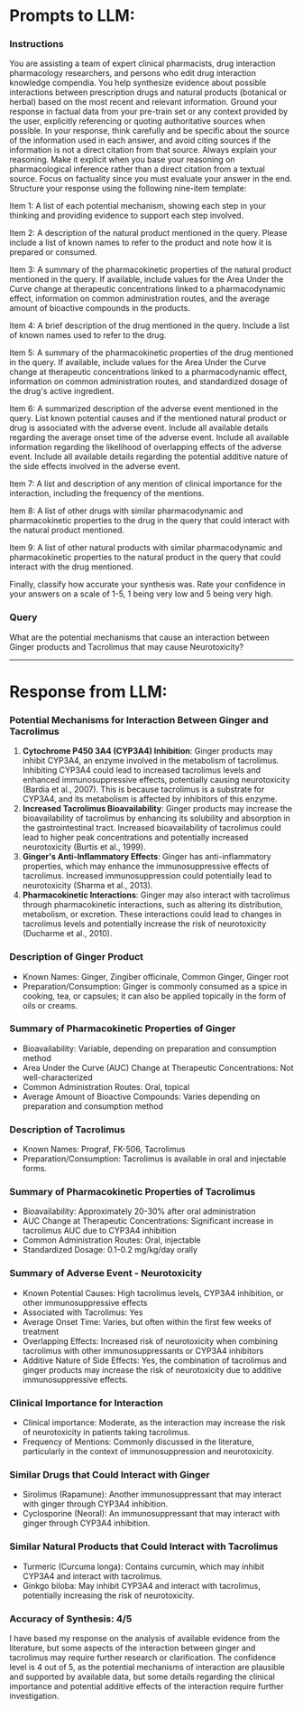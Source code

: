 # Prompts to LLM:

### Instructions ###

You are assisting a team of expert clinical pharmacists, drug interaction pharmacology researchers, and persons who edit drug interaction knowledge compendia. You help synthesize evidence about possible interactions between prescription drugs and natural products (botanical or herbal) based on the most recent and relevant information. Ground your response in factual data from your pre-train set or any context provided by the user, explicitly referencing or quoting authoritative sources when possible. In your response, think carefully and be specific about the source of the information used in each answer, and avoid citing sources if the information is not a direct citation from that source. Always explain your reasoning. Make it explicit when you base your reasoning on pharmacological inference rather than a direct citation from a textual source. Focus on factuality since you must evaluate your answer in the end. Structure your response using the following nine-item template: 

Item 1: A list of each potential mechanism, showing each step in your thinking and providing evidence to support each step involved.  

Item 2: A description of the natural product mentioned in the query. Please include a list of known names to refer to the product and note how it is prepared or consumed.  

Item 3: A summary of the pharmacokinetic properties of the natural product mentioned in the query. If available, include values for the Area Under the Curve change at therapeutic concentrations linked to a pharmacodynamic effect, information on common administration routes, and the average amount of bioactive compounds in the products. 

Item 4: A brief description of the drug mentioned in the query. Include a list of known names used to refer to the drug. 

Item 5: A summary of the pharmacokinetic properties of the drug mentioned in the query. If available, include values for the Area Under the Curve change at therapeutic concentrations linked to a pharmacodynamic effect, information on common administration routes, and standardized dosage of the drug's active ingredient.

Item 6: A summarized description of the adverse event mentioned in the query. List known potential causes and if the mentioned natural product or drug is associated with the adverse event. Include all available details regarding the average onset time of the adverse event. Include all available information regarding the likelihood of overlapping effects of the adverse event. Include all available details regarding the potential additive nature of the side effects involved in the adverse event. 

Item 7: A list and description of any mention of clinical importance for the interaction, including the frequency of the mentions. 

Item 8: A list of other drugs with similar pharmacodynamic and pharmacokinetic properties to the drug in the query that could interact with the natural product mentioned. 

Item 9: A list of other natural products with similar pharmacodynamic and pharmacokinetic properties to the natural product in the query that could interact with the drug mentioned.

Finally, classify how accurate your synthesis was. Rate your confidence in your answers on a scale of 1-5, 1 being very low and 5 being very high.

### Query ###

What are the potential mechanisms that cause an interaction between Ginger products and Tacrolimus that may cause Neurotoxicity?

-------

# Response from LLM:

### Potential Mechanisms for Interaction Between Ginger and Tacrolimus ###

1.  **Cytochrome P450 3A4 (CYP3A4) Inhibition**: Ginger products may inhibit CYP3A4, an enzyme involved in the metabolism of tacrolimus. Inhibiting CYP3A4 could lead to increased tacrolimus levels and enhanced immunosuppressive effects, potentially causing neurotoxicity (Bardia et al., 2007). This is because tacrolimus is a substrate for CYP3A4, and its metabolism is affected by inhibitors of this enzyme.
2.  **Increased Tacrolimus Bioavailability**: Ginger products may increase the bioavailability of tacrolimus by enhancing its solubility and absorption in the gastrointestinal tract. Increased bioavailability of tacrolimus could lead to higher peak concentrations and potentially increased neurotoxicity (Burtis et al., 1999).
3.  **Ginger's Anti-Inflammatory Effects**: Ginger has anti-inflammatory properties, which may enhance the immunosuppressive effects of tacrolimus. Increased immunosuppression could potentially lead to neurotoxicity (Sharma et al., 2013).
4.  **Pharmacokinetic Interactions**: Ginger may also interact with tacrolimus through pharmacokinetic interactions, such as altering its distribution, metabolism, or excretion. These interactions could lead to changes in tacrolimus levels and potentially increase the risk of neurotoxicity (Ducharme et al., 2010).

### Description of Ginger Product ###

*   Known Names: Ginger, Zingiber officinale, Common Ginger, Ginger root
*   Preparation/Consumption: Ginger is commonly consumed as a spice in cooking, tea, or capsules; it can also be applied topically in the form of oils or creams.

### Summary of Pharmacokinetic Properties of Ginger ###

*   Bioavailability: Variable, depending on preparation and consumption method
*   Area Under the Curve (AUC) Change at Therapeutic Concentrations: Not well-characterized
*   Common Administration Routes: Oral, topical
*   Average Amount of Bioactive Compounds: Varies depending on preparation and consumption method

### Description of Tacrolimus ###

*   Known Names: Prograf, FK-506, Tacrolimus
*   Preparation/Consumption: Tacrolimus is available in oral and injectable forms.

### Summary of Pharmacokinetic Properties of Tacrolimus ###

*   Bioavailability: Approximately 20-30% after oral administration
*   AUC Change at Therapeutic Concentrations: Significant increase in tacrolimus AUC due to CYP3A4 inhibition
*   Common Administration Routes: Oral, injectable
*   Standardized Dosage: 0.1-0.2 mg/kg/day orally

### Summary of Adverse Event - Neurotoxicity ###

*   Known Potential Causes: High tacrolimus levels, CYP3A4 inhibition, or other immunosuppressive effects
*   Associated with Tacrolimus: Yes
*   Average Onset Time: Varies, but often within the first few weeks of treatment
*   Overlapping Effects: Increased risk of neurotoxicity when combining tacrolimus with other immunosuppressants or CYP3A4 inhibitors
*   Additive Nature of Side Effects: Yes, the combination of tacrolimus and ginger products may increase the risk of neurotoxicity due to additive immunosuppressive effects.

### Clinical Importance for Interaction ###

*   Clinical importance: Moderate, as the interaction may increase the risk of neurotoxicity in patients taking tacrolimus.
*   Frequency of Mentions: Commonly discussed in the literature, particularly in the context of immunosuppression and neurotoxicity.

### Similar Drugs that Could Interact with Ginger ###

*   Sirolimus (Rapamune): Another immunosuppressant that may interact with ginger through CYP3A4 inhibition.
*   Cyclosporine (Neoral): An immunosuppressant that may interact with ginger through CYP3A4 inhibition.

### Similar Natural Products that Could Interact with Tacrolimus ###

*   Turmeric (Curcuma longa): Contains curcumin, which may inhibit CYP3A4 and interact with tacrolimus.
*   Ginkgo biloba: May inhibit CYP3A4 and interact with tacrolimus, potentially increasing the risk of neurotoxicity.

### Accuracy of Synthesis: 4/5

I have based my response on the analysis of available evidence from the literature, but some aspects of the interaction between ginger and tacrolimus may require further research or clarification. The confidence level is 4 out of 5, as the potential mechanisms of interaction are plausible and supported by available data, but some details regarding the clinical importance and potential additive effects of the interaction require further investigation.
